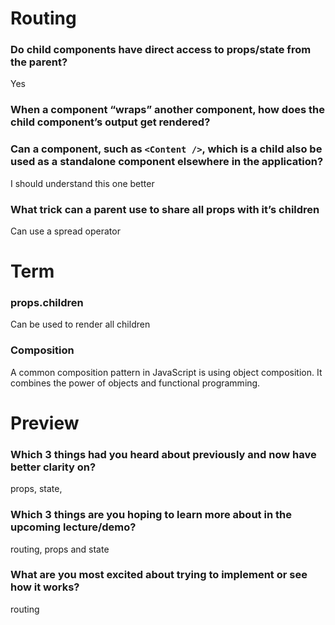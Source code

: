 # Routing

### Do child components have direct access to props/state from the parent?
Yes

### When a component “wraps” another component, how does the child component’s output get rendered?

### Can a component, such as `<Content />`, which is a child also be used as a standalone component elsewhere in the application?
I should understand this one better

### What trick can a parent use to share all props with it’s children
Can use a spread operator


# Term
### props.children
Can be used to render all children

### Composition
A common composition pattern in JavaScript is using object composition. It combines the power of objects and functional programming.

# Preview

### Which 3 things had you heard about previously and now have better clarity on?
props, state, 

### Which 3 things are you hoping to learn more about in the upcoming lecture/demo?
routing, props and state

### What are you most excited about trying to implement or see how it works?
routing
